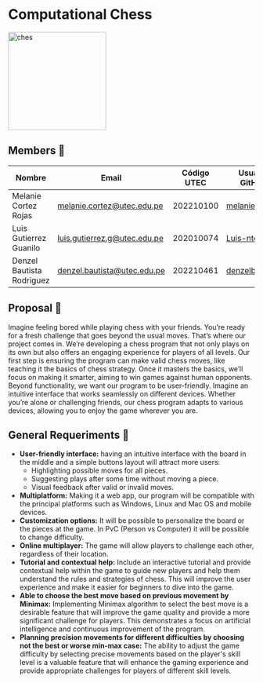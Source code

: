 # Computational Chess 

<img src="https://github.com/melanie1512/computational-chess/assets/129910983/6f3e98f9-ed07-40d8-9e6c-1203e1c2d96f" alt="ches" width="200">

## Members :busts_in_silhouette:

| Nombre     | Email                  | Código UTEC | Usuario GitHub     |
|------------|------------------------|-------------|--------------------|
| Melanie Cortez Rojas | melanie.cortez@utec.edu.pe       | 202210100      | [melanie1512](https://github.com/melanie1512) |
| Luis Gutierrez Guanilo | luis.gutierrez.g@utec.edu.pe      | 202010074      | [Luis-ntonio](https://github.com/Luis-ntonio) |
| Denzel Bautista Rodriguez | denzel.bautista@utec.edu.pe     | 202210461      | [denzelbautista](https://github.com/denzelbautista) |

## Proposal :thought_balloon:
Imagine feeling bored while playing chess with your friends. You’re ready for a fresh challenge that goes beyond the usual moves. That’s where our project comes in. We’re developing a chess program that not only plays on its own but also offers an engaging experience for players of all levels. Our first step is ensuring the program can make valid chess moves, like teaching it the basics of chess strategy. Once it masters the basics, we’ll focus on making it smarter, aiming to win games against human opponents. Beyond functionality, we want our program to be user-friendly. Imagine an intuitive interface that works seamlessly on different devices. Whether you’re alone or challenging friends, our chess program adapts to various devices, allowing you to enjoy the game wherever you are.

## General Requeriments :memo:

* **User-friendly interface:** having an intuitive interface with the board in the middle and a simple buttons layout will attract more users:
  * Highlighting possible moves for all pieces.
  * Suggesting plays after some time without moving a piece.
  * Visual feedback after valid or invalid moves.
* **Multiplatform:** Making it a web app, our program will be compatible with the principal platforms such as Windows, Linux and Mac OS and mobile devices.
* **Customization options:** It will be possible to personalize the board or the pieces at the game. In PvC (Person vs Computer) it will be possible to change difficulty.
* **Online multiplayer:** The game will allow players to challenge each other, regardless of their location.
* **Tutorial and contextual help:** Include an interactive tutorial and provide contextual help within the game to guide new players and help them understand the rules and strategies of chess. This will improve the user experience and make it easier for beginners to dive into the game.
* **Able to choose the best move based on previous movement by Minimax:** Implementing Minimax algorithm to select the best move is a desirable feature that will improve the game quality and provide a more significant challenge for players. This demonstrates a focus on artificial intelligence and continuous improvement of the program.
* **Planning precision movements for different difficulties by choosing not the best or worse min-max case:** The ability to adjust the game difficulty by selecting precise movements based on the player's skill level is a valuable feature that will enhance the gaming experience and provide appropriate challenges for players of different skill levels.
